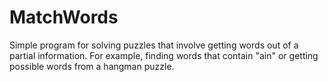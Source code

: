 # MatchWords

Simple program for solving puzzles that involve getting words out of a partial information. For example, finding words that contain "ain" or getting possible words from a hangman puzzle.
